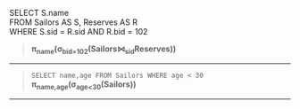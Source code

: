 
>
SELECT S.name  
FROM   Sailors AS S, Reserves AS R  
WHERE  S.sid = R.sid AND R.bid = 102  

> **π<sub>name</sub>(σ<sub>bid=102</sub>(Sailors⋈<sub>sid</sub>Reserves))**


***

> `SELECT name,age FROM Sailors WHERE age < 30`  
> **π<sub>name,age</sub>(σ<sub>age<30</sub>(Sailors))**
  
***
